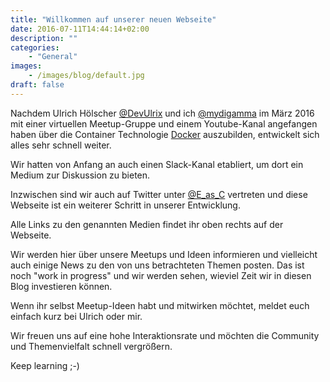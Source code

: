 ```yaml
---
title: "Willkommen auf unserer neuen Webseite"
date: 2016-07-11T14:44:14+02:00
description: ""
categories: 
    - "General"
images: 
    - /images/blog/default.jpg
draft: false
---
```


Nachdem Ulrich Hölscher [@DevUlrix](https://twitter.com/DevUlrix) und ich
[@mydigamma](https://twitter.com/MyDigamma) im März 2016 mit einer virtuellen Meetup-Gruppe und einem Youtube-Kanal angefangen haben über die Container Technologie [Docker](https://docker.com) auszubilden, entwickelt sich alles sehr schnell weiter.
<!--more-->
Wir hatten von Anfang an auch einen Slack-Kanal etabliert, um dort ein Medium zur Diskussion zu bieten.

Inzwischen sind wir auch auf Twitter unter [@E_as_C](https://twitter.com/e_as_c) vertreten und diese Webseite ist ein weiterer Schritt in unserer Entwicklung.

Alle Links zu den genannten Medien findet ihr oben rechts auf der Webseite.

Wir werden hier über unsere Meetups und Ideen informieren und vielleicht auch einige News zu den von uns betrachteten Themen posten. Das ist noch "work in progress" und wir werden sehen, wieviel Zeit wir in diesen Blog investieren können.

Wenn ihr selbst Meetup-Ideen habt und mitwirken möchtet, meldet euch einfach kurz bei Ulrich oder mir.

Wir freuen uns auf eine hohe Interaktionsrate und möchten die Community und Themenvielfalt schnell vergrößern.

Keep learning ;-)
